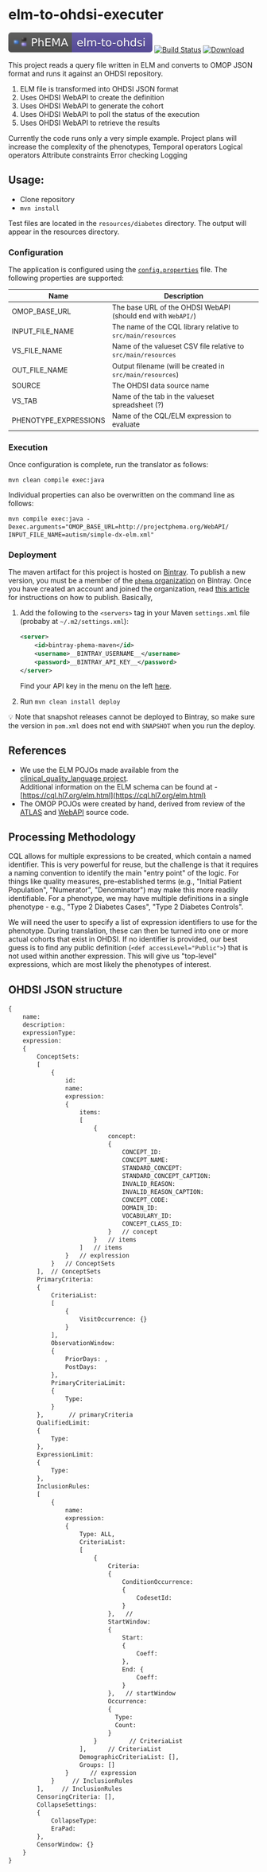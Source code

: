 # elm-to-ohdsi-executer

[![PhEMA](./repo-badge.svg)](https://projectphema.org)
[![Build Status](https://travis-ci.org/PheMA/elm-to-ohdsi-executer.svg?branch=master)](https://travis-ci.org/PheMA/elm-to-ohdsi-executer)
[![Download](https://api.bintray.com/packages/phema/maven/phema-elm-to-ohdsi/images/download.svg?version=0.0.2) ](https://bintray.com/phema/maven/phema-elm-to-ohdsi/0.0.2/link)

This project reads a query file written in ELM and converts to OMOP JSON format and runs it against an OHDSI repository.

1. ELM file is transformed into OHDSI JSON format
2. Uses OHDSI WebAPI to create the definition
3. Uses OHDSI WebAPI to generate the cohort
4. Uses OHDSI WebAPI to poll the status of the execution
5. Uses OHDSI WebAPI to retrieve the results

Currently the code runs only a very simple example.  Project plans will increase the complexity of the phenotypes, 
    Temporal operators
    Logical operators
    Attribute constraints
    Error checking
    Logging

## Usage:
- Clone repository
- `mvn install`

Test files are located in the `resources/diabetes` directory.  The output will appear in the resources directory.

### Configuration

The application is configured using the [`config.properties`](./config/config.properties) file. The following properties
are supported:

|**Name**|**Description**|
|---|---|
|OMOP_BASE_URL| The base URL of the OHDSI WebAPI (should end with `WebAPI/`)|
|INPUT_FILE_NAME| The name of the CQL library relative to `src/main/resources`|
|VS_FILE_NAME| Name of the valueset CSV file relative to `src/main/resources`|
|OUT_FILE_NAME| Output filename (will be created in `src/main/resources`) |
|SOURCE|The OHDSI data source name |
|VS_TAB| Name of the tab in the valueset spreadsheet (?) |
|PHENOTYPE_EXPRESSIONS| Name of the CQL/ELM expression to evaluate |

### Execution

Once configuration is complete, run the translator as follows:

```
mvn clean compile exec:java
```

Individual properties can also be overwritten on the command line as follows:

```
mvn compile exec:java -Dexec.arguments="OMOP_BASE_URL=http://projectphema.org/WebAPI/ INPUT_FILE_NAME=autism/simple-dx-elm.xml"
```

### Deployment

The maven artifact for this project is hosted on [Bintray](https://bintray.com/beta/#/phema/maven/phema-elm-to-ohdsi?tab=overview).
To publish a new version, you must be a member of the [`phema` organization](https://bintray.com/phema) on Bintray. Once you have created an account
and joined the organization, read [this article](https://blog.bintray.com/2015/09/17/publishing-your-maven-project-to-bintray/)
for instructions on how to publish. Basically,

1. Add the following to the `<servers>` tag in your Maven `settings.xml` file (probaby at `~/.m2/settings.xml`):

    ```xml
    <server>
        <id>bintray-phema-maven</id>
        <username>__BINTRAY_USERNAME__</username>
        <password>__BINTRAY_API_KEY__</password>
    </server>
    ```
   
   Find your API key in the menu on the left [here](https://bintray.com/profile/edit).
   
2. Run `mvn clean install deploy`

:bulb: Note that snapshot releases cannot be deployed to Bintray, so make sure the version in `pom.xml` does not end
with `SNAPSHOT` when you run the deploy.
   

## References
* We use the ELM POJOs made available from the [clinical\_quality\_language project](https://github.com/cqframework/clinical_quality_language/blob/master/Src/java/cql-to-elm/OVERVIEW.md).  
Additional information on the ELM schema can be found at - [https://cql.hl7.org/elm.html](https://cql.hl7.org/elm.html)
* The OMOP POJOs were created by hand, derived from review of the [ATLAS](https://github.com/OHDSI/Atlas) and [WebAPI](https://github.com/OHDSI/WebAPI/) source code.


## Processing Methodology

CQL allows for multiple expressions to be created, which contain a named identifier.  This is very powerful for reuse, but the challenge is that it requires a naming convention to identify the main "entry point" of the logic.  For things like quality measures, pre-established terms (e.g., "Initial Patient Population", "Numerator", "Denominator") may make this more readily identifiable.  For a phenotype, we may have multiple definitions in a single phenotype - e.g., "Type 2 Diabetes Cases", "Type 2 Diabetes Controls".

We will need the user to specify a list of expression identifiers to use for the phenotype.  During translation, these can then be turned into one or more actual cohorts that exist in OHDSI.    If no identifier is provided, our best guess is to find any public definition (`<def accessLevel="Public">`) that is not used within another expression.  This will give us "top-level" expressions, which are most likely the phenotypes of interest.


## OHDSI JSON structure
```
{
    name:
    description:
    expressionType:
    expression:
    {  
        ConceptSets: 
        [ 
            { 
                id:  
                name: 
                expression: 
                {  
                    items: 
                    [
                        { 
                            concept: 
                            {   
                                CONCEPT_ID:   
                                CONCEPT_NAME:
                                STANDARD_CONCEPT: 
                                STANDARD_CONCEPT_CAPTION:
                                INVALID_REASON: 
                                INVALID_REASON_CAPTION: 
                                CONCEPT_CODE: 
                                DOMAIN_ID: 
                                VOCABULARY_ID:   
                                CONCEPT_CLASS_ID: 
                            }   // concept         
                        }   // items
                    ]   // items       
                }   // explression    
            }   // ConceptSets
        ],  // ConceptSets
        PrimaryCriteria: 
        {     
            CriteriaList: 
            [       
                {         
                    VisitOccurrence: {}       
                }     
            ],       
            ObservationWindow: 
            {       
                PriorDays: ,       
                PostDays:          
            },     
            PrimaryCriteriaLimit: 
            {       
                Type: 
            }   
        },       // primaryCriteria
        QualifiedLimit: 
        {     
            Type: 
        },   
        ExpressionLimit: 
        {     
            Type: 
        },   
        InclusionRules: 
        [     
            {       
                name:        
                expression: 
                {         
                    Type: ALL,         
                    CriteriaList: 
                    [           
                        { 
                            Criteria: 
                            {   
                                ConditionOccurrence: 
                                {     
                                    CodesetId:   
                                } 
                            },   // 
                            StartWindow: 
                            {   
                                Start: 
                                {     
                                    Coeff:    
                                },   
                                End: {     
                                    Coeff:  
                                } 
                            },   // startWindow
                            Occurrence: 
                            {   
                              Type:    
                              Count:  
                            }           
                        }         // CriteriaList
                    ],      // CriteriaList   
                    DemographicCriteriaList: [],         
                    Groups: []       
                }      // expression
            }     // InclusionRules
        ],     // InclusionRules
        CensoringCriteria: [],   
        CollapseSettings: 
        {     
            CollapseType:      
            EraPad:    
        },   
        CensorWindow: {} 
    }
}
```
